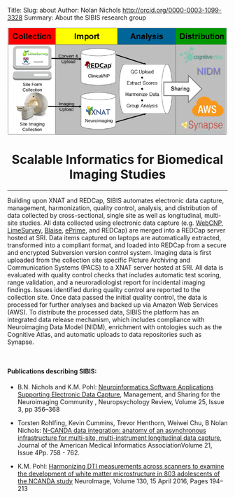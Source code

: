 Title: 
Slug: about
Author: Nolan Nichols <http://orcid.org/0000-0003-1099-3328>
Summary: About the SIBIS research group

<center><img src="../images/logo/SIBIS-Overview.gif" alt="SIBIS-Overview" align="middle"></center>

<h1 align="middle">Scalable Informatics for Biomedical Imaging Studies</h1>

---

Building upon XNAT and REDCap, SIBIS automates electronic data capture, management, harmonization, quality control, analysis, and distribution of data collected by cross-sectional, single site as well as longitudinal, multi-site studies.
All data collected using electronic data capture (e.g. [WebCNP], [LimeSurvey], [Blaise], [ePrime], and REDCap) are merged into a REDCap server hosted at SRI. Data items captured on laptops are automatically extracted, transformed into a compliant format, and loaded into REDCap from a secure and encrypted Subversion version control system. Imaging data is first uploaded from the collection site specific Picture Archiving and Communication Systems (PACS) to a XNAT server hosted at SRI. All data is evaluated with quality control checks that includes automatic test scoring, range validation, and a neuroradiologist report for incidental imaging findings. Issues identified during quality control are reported to the collection site.  Once data passed the initial quality control, the data is processed for further analyses and backed up via Amazon Web Services (AWS). To distribute the processed data, SIBIS the platform has an integrated data release mechanism, which includes compliance with Neuroimaging Data Model (NIDM), enrichment with ontologies such as the Cognitive Atlas, and automatic uploads to data repositories such as Synapse. 

</br>

#### Publications describing SIBIS: 

* B.N. Nichols and K.M. Pohl: [Neuroinformatics Software Applications Supporting Electronic Data Capture][paper1], Management, and Sharing for the Neuroimaging Community , Neuropsychology Review, Volume 25, Issue 3, pp 356–368

* Torsten Rohlfing, Kevin Cummins, Trevor Henthorn, Weiwei Chu, B Nolan Nichols: [N-CANDA data integration: anatomy of an asynchronous infrastructure for multi-site, multi-instrument longitudinal data capture][paper2], Journal of the American Medical Informatics AssociationVolume 21, Issue 4Pp. 758 - 762.

* K.M. Pohl: [Harmonizing DTI measurements across scanners to examine the development of white matter microstructure in 803 adolescents of the NCANDA study][paper3] NeuroImage, Volume 130, 15 April 2016, Pages 194–213

[WebCNP]: https://webcnp.med.upenn.edu/
[LimeSurvey]: https://www.limesurvey.org
[Blaise]: http://www.blaise.com
[ePrime]: http://www.pstnet.com/eprime.cfm
[paper1]: http://link.springer.com/article/10.1007/s11065-015-9293-x
[paper2]: http://jamia.oxfordjournals.org/content/21/4/758
[paper3]: http://www.sciencedirect.com/science/article/pii/S1053811916000914